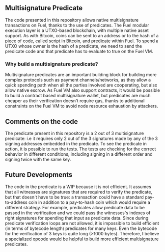## Multisignature Predicate
The code presented in this repository allows native multisignature transactions on Fuel, thanks to the use of predicates. The Fuel modular execution layer is a UTXO-based blockchain, with multiple native asset support. As with Bitcoin, coins can be sent to an address or to the hash of a piece of code, called script in Bitcoin, and predicate within Fuel. To spend a UTXO whose owner is the hash of a predicate, we need to send the predicate code and that predicate has to evaluate to true on the Fuel VM.

### Why build a multisignature predicate?
Multisignature predicates are an important building block for building more complex protocols such as payment channels/networks, as they allow a quick spending path when all the parties involved are cooperating, but also allow native escrow.
As Fuel VM also support contracts, it would be possible to build a contract based multisignature wallet, but predicates are much cheaper as their verification doesn't require gas, thanks to additional constraints on the Fuel VM to avoid node resource exhaustion by attackers.
## Comments on the code
The predicate present in this repository is a 2 out of 3 multisignature predicate: i.e it requires only 2 out of the 3 signatures made by any of the 3 signing addresses embedded in the predicate.
To see the predicate in action, it is possible to run the tests. The tests are checking for the correct behavior in different conditions, including signing in a different order and signing twice with the same key.
## Future Developments
The code in the predicate is a WIP because it is not efficient. It assumes that all witnesses are signatures that are required to verify the predicate, but that doesn't have to be true: a transaction could have a standard pay-to-address coin in addition to a pay-to-hash coin which would require a different strategy. For example, predicates allow predicate data to be passed in the verification and we could pass the witnesses's indexes of right signatures for spending that input as predicate data.
Since during predicate verification loops are not allowed, it is impossible to build efficient (in terms of bytecode length) predicates for many keys. Even the bytecode for the verification of 3 keys is quite long (>1000 bytes). Therefore, I believe a specialized opcode would be helpful to build more efficient multisignature predicates.
